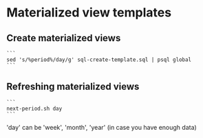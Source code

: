 # Materialized view templates

## Create materialized views

	```
	sed 's/%period%/day/g' sql-create-template.sql | psql global
	```

## Refreshing materialized views

	```
	next-period.sh day
	```

'day' can be 'week', 'month', 'year' (in case you have enough data)



